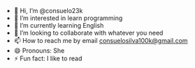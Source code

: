 - 👋 Hi, I’m @consuelo23k
- 👀 I’m interested in learn programming
- 🌱 I’m currently learning English
- 💞️ I’m looking to collaborate with whatever you need
- 📫 How to reach me by email consuelosilva100k@gmail.com
- 😄 Pronouns: She
- ⚡ Fun fact: I like to read

<!---
consuelo23k/consuelo23k is a ✨ special ✨ repository because its `README.md` (this file) appears on your GitHub profile.
You can ccolick the Preview link to take a look at your changes.
--->
